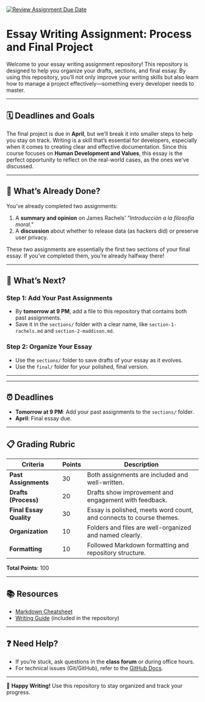 [![Review Assignment Due Date](https://classroom.github.com/assets/deadline-readme-button-22041afd0340ce965d47ae6ef1cefeee28c7c493a6346c4f15d667ab976d596c.svg)](https://classroom.github.com/a/Ey72L-oA)
# Essay Writing Assignment: Process and Final Project

Welcome to your essay writing assignment repository! This repository is designed 
to help you organize your drafts, sections, and final essay. By using this 
repository, you’ll not only improve your writing skills but also learn how 
to manage a project effectively—something every developer needs to master.

---

## 🗓️ **Deadlines and Goals**

The final project is due in **April**, but we’ll break it into smaller steps 
to help you stay on track. Writing is a skill that’s essential 
for developers, especially when it comes to creating clear and 
effective documentation. Since this course focuses on 
**Human Development and Values**, this essay is the perfect 
opportunity to reflect on the real-world cases, as the ones 
we’ve discussed.

---

## 📂 **What’s Already Done?**
You’ve already completed two assignments:  
1. A **summary and opinion** on James Rachels’ *"Introducción a la filosofía moral."*  
2. A **discussion** about whether to release data (as hackers did) or preserve user privacy.  

These two assignments are essentially the first two sections of 
your final essay. If you’ve completed them, you’re already halfway there!  

---

## 📝 **What’s Next?**
### Step 1: Add Your Past Assignments  
- By **tomorrow at 9 PM**, add a file to this repository that contains both past assignments.  
- Save it in the `sections/` folder with a clear name, like `section-1-rachels.md` and `section-2-maddison.md`.  

### Step 2: Organize Your Essay  
- Use the `sections/` folder to save drafts of your essay as it evolves.  
- Use the `final/` folder for your polished, final version.

---


---

## ⏰ **Deadlines**
- **Tomorrow at 9 PM**: Add your past assignments to the `sections/` folder.  
- **April**: Final essay due.  

---

## 📋 **Grading Rubric**
| **Criteria**               | **Points** | **Description**                                                                 |
|----------------------------|------------|---------------------------------------------------------------------------------|
| **Past Assignments**       | 30         | Both assignments are included and well-written.                                |
| **Drafts (Process)**       | 20         | Drafts show improvement and engagement with feedback.                          |
| **Final Essay Quality**    | 30         | Essay is polished, meets word count, and connects to course themes.            |
| **Organization**           | 10         | Folders and files are well-organized and named clearly.                        |
| **Formatting**             | 10         | Followed Markdown formatting and repository structure.                         |

**Total Points**: 100

---

## 📚 **Resources**
- [Markdown Cheatsheet](https://www.markdownguide.org/cheat-sheet/)  
- [Writing Guide](resources/writing-guide.md) (included in the repository)  

---

## ❓ **Need Help?**
- If you’re stuck, ask questions in the **class forum** or during office hours.  
- For technical issues (Git/GitHub), refer to the [GitHub Docs](https://docs.github.com/).  

---

🎯 **Happy Writing!** Use this repository to stay organized and track your progress.
